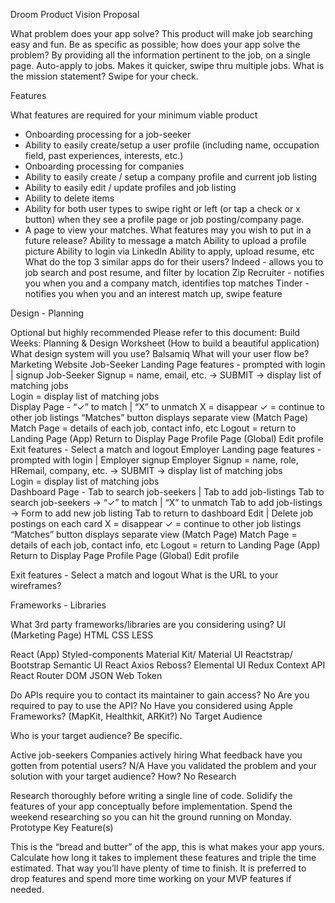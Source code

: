 Droom Product Vision
Proposal

What problem does your app solve?
This product will make job searching easy and fun.
Be as specific as possible; how does your app solve the problem?
By providing all the information pertinent to the job, on a single page.  Auto-apply to jobs.
Makes it quicker, swipe thru multiple jobs.
What is the mission statement?
Swipe for your check.


Features

What features are required for your minimum viable product
- Onboarding processing for a job-seeker
- Ability to easily create/setup a user profile (including name, occupation field, past experiences, interests, etc.)
- Onboarding processing for companies
- Ability to easily create / setup a company profile and current job listing
- Ability to easily edit / update profiles and job listing
- Ability to delete items
- Ability for both user types to swipe right or left (or tap a check or x button) when they see a profile page or job posting/company page.
- A page to view your matches.
What features may you wish to put in a future release?
Ability to message a match
Ability to upload a profile picture
Ability to login via LinkedIn
Ability to apply, upload resume, etc
What do the top 3 similar apps do for their users?
Indeed - allows you to job search and post resume, and filter by location
Zip Recruiter - notifies you when you and a company match, identifies top matches
Tinder - notifies you when you and an interest match up, swipe feature


Design - Planning

Optional but highly recommended Please refer to this document:
Build Weeks: Planning & Design Worksheet (How to build a beautiful application)
What design system will you use?
Balsamiq
What will your user flow be?
Marketing Website
Job-Seeker
Landing Page features - 
prompted with login | signup 
Job-Seeker Signup = name, email, etc. -> SUBMIT -> display list of matching jobs  
Login = display list of matching jobs  
Display Page - “✓” to match | “X” to unmatch
X = disappear 
✓ = continue to other job listings
“Matches” button displays separate view (Match Page) 
        Match Page = details of each job, contact info, etc
            Logout = return to Landing Page (App)
            Return to Display Page
        Profile Page (Global)
            Edit profile
Exit features - Select a match and logout
Employer
Landing page features - 
prompted with login | Employer signup 
Employer Signup = name, role, HRemail, company, etc. -> SUBMIT -> display list of matching jobs  
Login = display list of matching jobs  
Dashboard Page - 
    Tab to search job-seekers | Tab to add job-listings
                Tab to search job-seekers -> “✓” to match | “X” to unmatch
                Tab to add job-listings -> Form to add new job listing
Tab to return to dashboard
    Edit | Delete job postings on each card 
X = disappear 
✓ = continue to other job listings
“Matches” button displays separate view (Match Page) 
        Match Page = details of each job, contact info, etc
            Logout = return to Landing Page (App)
            Return to Display Page
        Profile Page (Global)
            Edit profile

Exit features - Select a match and logout
What is the URL to your wireframes?


Frameworks - Libraries

What 3rd party frameworks/libraries are you considering using?
UI (Marketing Page)
    HTML
CSS
    LESS
    
    
React (App)
Styled-components
Material Kit/ Material UI
Reactstrap/ Bootstrap
Semantic UI React
Axios
Reboss?
Elemental UI
Redux
Context API
React Router DOM
JSON Web Token

Do APIs require you to contact its maintainer to gain access?
No
Are you required to pay to use the API?
No
Have you considered using Apple Frameworks? (MapKit, Healthkit, ARKit?)
No
Target Audience

Who is your target audience? Be specific.

Active job-seekers
Companies actively hiring
What feedback have you gotten from potential users?
N/A
Have you validated the problem and your solution with your target audience? How?
No
Research

Research thoroughly before writing a single line of code. Solidify the features of your app conceptually before implementation. Spend the weekend researching so you can hit the ground running on Monday.
Prototype Key Feature(s)

This is the “bread and butter” of the app, this is what makes your app yours. Calculate how long it takes to implement these features and triple the time estimated. That way you’ll have plenty of time to finish. It is preferred to drop features and spend more time working on your MVP features if needed.

